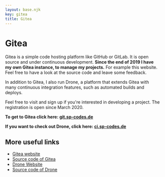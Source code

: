 ```yaml
---
layout: base.njk
key: gitea
title: Gitea
---
```

# <i class="si si-gitea"></i> Gitea

Gitea is a simple code hosting platform like GitHub or GitLab. It is open source and under continuous development. __Since the end of 2019 I have my own Gitea instance, to manage my projects.__ For example this website. Feel free to have a look at the source code and leave some feedback.

In addition to Gitea, I also run Drone, a platform that extends Gitea with many continuous integration features, such as automated builds and deploys.

Feel free to visit and sign up if you're interested in developing a project. The registration is open since March 2020.

__To get to Gitea click here: [git.sp-codes.de](https://git.sp-codes.de)__

__If you want to check out Drone, click here:  [ci.sp-codes.de](https://ci.sp-codes.de)__

## More useful links

* [Gitea website](https://gitea.io/en-us/)
* [Source code of Gitea](https://github.com/go-gitea/gitea)
* [Drone Website](https://drone.io/)
* [Source code of Drone](https://github.com/drone/drone)
